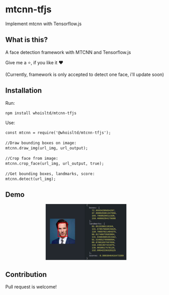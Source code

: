 # mtcnn-tfjs
Implement mtcnn with Tensorflow.js
## What is this?

A face detection framework with MTCNN and Tensorflow.js

Give me a ⭐️, if you like it ❤️

(Currently, framework is only accepted to detect one face, i'll update soon)

## Installation

Run:
```
npm install whoisltd/mtcnn-tfjs
```

Use:
 ```node
const mtcnn = require('@whoisltd/mtcnn-tfjs');

//Draw bounding boxes on image:
mtcnn.draw_img(url_img, url_output);

//Crop face from image:
mtcnn.crop_face(url_img, url_output, true);

//Get bounding boxes, landmarks, score:
mtcnn.detect(url_img);

```

## Demo

<p align="center"><img src="https://raw.githubusercontent.com/whoisltd/mtcnn-tfjs/master/images/result.png" width="50%" height="50%"></p>

## Contribution
Pull request is welcome!
